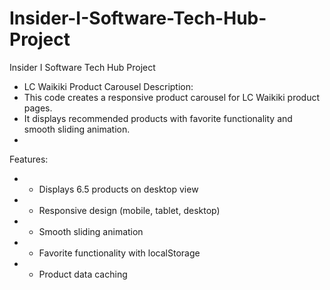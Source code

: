 # Insider-I-Software-Tech-Hub-Project
Insider I Software Tech Hub Project

* LC Waikiki Product Carousel
Description:
* This code creates a responsive product carousel for LC Waikiki product pages.
* It displays recommended products with favorite functionality and smooth sliding animation.
* 
Features:
* - Displays 6.5 products on desktop view
* - Responsive design (mobile, tablet, desktop)
* - Smooth sliding animation
* - Favorite functionality with localStorage
* - Product data caching


